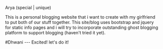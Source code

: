 Arya (special | unique)

This is a personal blogging website that i want to create with my girlfriend to put both of our stuff together.
This site/blog uses bootstrap and jquery for static info pages and i will try to incorporate outstanding ghost blogging platform to support blogging (haven't tried it yet).

#Dhwani --- Excited! let's do it!
